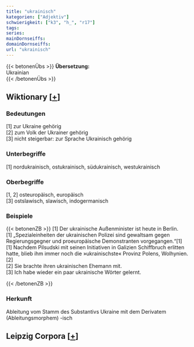 ```yaml
---
title: "ukrainisch"
kategorien: ["Adjektiv"]
schwierigkeit: ["k3", "h_", "r17"]
tags:
series:
mainDornseiffs:
domainDornseiffs:
url: "ukrainisch"
---
```


{{< betonenÜbs >}}
**Übersetzung:**  
Ukrainian  
{{< /betonenÜbs >}}

## Wiktionary [[+](https://de.wiktionary.org/wiki/ukrainisch)]

### Bedeutungen
[1] zur Ukraine gehörig  
[2] zum Volk der Ukrainer gehörig  
[3] nicht steigerbar: zur Sprache Ukrainisch gehörig  

### Unterbegriffe
[1] nordukrainisch, ostukrainisch, südukrainisch, westukrainisch  

### Oberbegriffe
[1, 2] osteuropäisch, europäisch  
[3] ostslawisch, slawisch, indogermanisch  

### Beispiele
{{< betonenZB >}}
[1] Der ukrainische Außenminister ist heute in Berlin.  
[1] „Spezialeinheiten der ukrainischen Polizei sind gewaltsam gegen Regierungsgegner und proeuropäische Demonstranten vorgegangen.“[1]  
[1] Nachdem Pilsudski mit seinen Initiativen in Galizien Schiffbruch erlitten hatte, blieb ihm immer noch die »ukrainischste« Provinz Polens, Wolhynien.[2]  
[2] Sie brachte ihren ukrainischen Ehemann mit.  
[3] Ich habe wieder ein paar ukrainische Wörter gelernt.  

{{< /betonenZB >}}
### Herkunft
Ableitung vom Stamm des Substantivs Ukraine mit dem Derivatem (Ableitungsmorphem) -isch  


## Leipzig Corpora [[+](https://corpora.uni-leipzig.de/en/res?word=ukrainisch&corpusId=deu_newscrawl-public_2018)]

